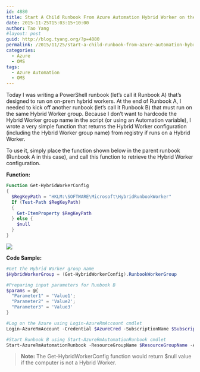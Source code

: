 ```yaml
---
id: 4880
title: Start A Child Runbook From Azure Automation Hybrid Worker on the Same Hybrid Worker Group
date: 2015-11-25T15:03:15+10:00
author: Tao Yang
#layout: post
guid: http://blog.tyang.org/?p=4880
permalink: /2015/11/25/start-a-child-runbook-from-azure-automation-hybrid-worker-on-the-same-hybrid-worker-group/
categories:
  - Azure
  - OMS
tags:
  - Azure Automation
  - OMS
---
```

Today I was writing a PowerShell runbook (let’s call it Runbook A) that’s designed to run on on-prem hybrid workers. At the end of Runbook A, I needed to kick off another runbook (let’s call it Runbook B) that must run on the same Hybrid Worker group. Because I don’t want to hardcode the Hybrid Worker group name in the script (or using an Automation variable), I wrote a very simple function that returns the Hybrid Worker configuration (including the Hybrid Worker group name) from registry if runs on a Hybrid Worker.

To use it, simply place the function shown below in the parent runbook (Runbook A in this case), and call this function to retrieve the Hybrid Worker configuration.

**Function:**

```powershell
Function Get-HybridWorkerConfig
{
  $RegKeyPath = "HKLM:\SOFTWARE\Microsoft\HybridRunbookWorker"
  If (Test-Path $RegKeyPath)
  {
    Get-ItemProperty $RegKeyPath
  } else {
    $null
  }
}
```

![](http://blog.tyang.org/wp-content/uploads/2015/11/SNAGHTML2f76e97b.png)

**Code Sample:**

```powershell
#Get the Hybrid Worker group name
$HybridWorkerGroup = (Get-HybridWorkerConfig).RunbookWorkerGroup

#Preparing input parameters for Runbook B
$params = @{
  "Parameter1" = 'Value1';
  "Parameter2" = 'Value2';
  "Parameter3" = 'Value3'
}

#Log on the Azure using Login-AzureRmAccount cmdlet
Login-AzureRmAccount -Credential $AzureCred -SubscriptionName $SubscriptionName

#Start Runbook B using Start-AzureRmAutomationRunbook cmdlet
Start-AzureRmAutomationRunbook -ResourceGroupName $ResourceGroupName -AutomationAccountName $AutomationAccountName -Name "RunbookB" -Parameters $params -RunOn $HybridWorkerGroup
```

>**Note:** The Get-HybridWorkerConfig function would return $null value if the computer is not a Hybrid Worker.
